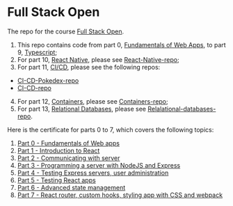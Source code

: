 # Full Stack Open
The repo for the course [Full Stack Open](https://fullstackopen.com/en/).

1. This repo contains code from part 0, [Fundamentals of Web Apps](https://fullstackopen.com/en/part0), to part 9, [Typescript](https://fullstackopen.com/en/part9);
2. For part 10, [React Native](https://fullstackopen.com/en/part10), please see [React-Native-repo](https://github.com/alko5923/fullstackopen-part10-reactnative);
3. For part 11, [CI/CD](https://fullstackopen.com/en/part11), please see the following repos:
 * [CI-CD-Pokedex-repo](https://github.com/alko5923/fullstackopen-part11-CI-CD-pokedex)
 * [CI-CD-repo](https://github.com/alko5923/fullstackopen-part11-CI-CD-build-own-ci-cd)
4. For part 12, [Containers](https://fullstackopen.com/en/part12), please see [Containers-repo](https://github.com/alko5923/fullstackopen-part12-containers);
5. For part 13, [Relational Databases](https://fullstackopen.com/en/part13), please see [Relalational-databases-repo](https://github.com/aljazkovac/fullstackopen-relational-db). 

Here is the certificate for parts 0 to 7, which covers the following topics:
1. [Part 0 - Fundamentals of Web apps](https://fullstackopen.com/en/part0)
2. [Part 1 - Introduction to React](https://fullstackopen.com/en/part1)
3. [Part 2 - Communicating with server](https://fullstackopen.com/en/part2)
4. [Part 3 - Programming a server with NodeJS and Express](https://fullstackopen.com/en/part3)
5. [Part 4 - Testing Express servers, user administration](https://fullstackopen.com/en/part4)
6. [Part 5 - Testing React apps](https://fullstackopen.com/en/part5)
7. [Part 6 - Advanced state management](https://fullstackopen.com/en/part6)
8. [Part 7 - React router, custom hooks, styling app with CSS and webpack](https://fullstackopen.com/en/part7)

